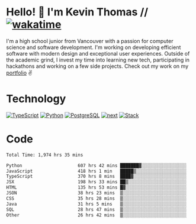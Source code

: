 # Hello! 👋 I'm Kevin Thomas // [![wakatime](https://wakatime.com/badge/user/e9d16d74-e01d-4a37-8086-9257e0bde1c2.svg?style=flat-square)](https://wakatime.com/@e9d16d74-e01d-4a37-8086-9257e0bde1c2)

I'm a high school junior from Vancouver with a passion for computer science and software development. I'm working on developing efficient software with modern design and exceptional user experiences. Outside of the academic grind, I invest my time into learning new tech, participating in hackathons and working on a few side projects. Check out my work on my [portfolio](https://kevinjosethomas.com/) ✌️

# Technology
[![TypeScript](https://github.com/kevinjosethomas/kevinjosethomas/assets/46242684/444b2e5d-659f-41f5-81fe-3abafb75cb6c)](https://kevinjosethomas.com/stack)
[![Python](https://github.com/kevinjosethomas/kevinjosethomas/assets/46242684/34a174c4-54db-4c4e-9842-2324d47cb043)](https://kevinjosethomas.com/stack)
[![PostgreSQL](https://github.com/kevinjosethomas/kevinjosethomas/assets/46242684/46d6de1c-c483-4dc7-ab3a-87763af6fc78)](https://kevinjosethomas.com/stack)
[![next](https://github.com/kevinjosethomas/kevinjosethomas/assets/46242684/bc46bae5-1ad9-42a7-b7a2-427cbde7c994)](https://kevinjosethomas.com/stack)
[![Stack](https://github.com/kevinjosethomas/kevinjosethomas/assets/46242684/0b9b7eeb-8cce-4a56-bffd-3131dd4dd88c)](https://kevinjosethomas.com/stack)




# Code
<!--START_SECTION:waka-->

```txt
Total Time: 1,974 hrs 35 mins

Python                     607 hrs 42 mins ███████▓░░░░░░░░░░░░░░░░░   30.37 %
JavaScript                 418 hrs 1 min   █████▒░░░░░░░░░░░░░░░░░░░   20.89 %
TypeScript                 370 hrs 8 mins  ████▓░░░░░░░░░░░░░░░░░░░░   18.49 %
JSX                        198 hrs 33 mins ██▒░░░░░░░░░░░░░░░░░░░░░░   09.92 %
HTML                       135 hrs 53 mins █▓░░░░░░░░░░░░░░░░░░░░░░░   06.79 %
JSON                       38 hrs 23 mins  ▒░░░░░░░░░░░░░░░░░░░░░░░░   01.92 %
CSS                        35 hrs 28 mins  ▒░░░░░░░░░░░░░░░░░░░░░░░░   01.77 %
Java                       31 hrs 5 mins   ▒░░░░░░░░░░░░░░░░░░░░░░░░   01.55 %
SQL                        28 hrs 47 mins  ▒░░░░░░░░░░░░░░░░░░░░░░░░   01.44 %
Other                      26 hrs 42 mins  ▒░░░░░░░░░░░░░░░░░░░░░░░░   01.33 %
```

<!--END_SECTION:waka-->

